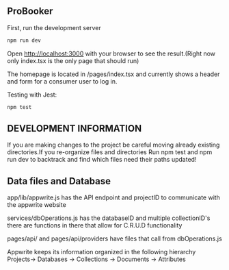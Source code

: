 ## ProBooker

First, run the development server

```bash
npm run dev

```

Open [http://localhost:3000](http://localhost:3000) with your browser to see the result.(Right now only index.tsx is the only page that should run)

The homepage is located in /pages/index.tsx and currently shows a header and form for a consumer user to log in.

Testing with Jest:
```bash
npm test
```
## DEVELOPMENT INFORMATION
If you are making changes to the project be careful moving already existing directories.If you re-organize files and directories Run npm test and npm run dev to backtrack and find which files need their paths updated!

## Data files and Database
app/lib/appwrite.js has the API endpoint and projectID to communicate with the appwrite website

services/dbOperations.js  has the databaseID and multiple collectionID's
there are functions in there that allow for C.R.U.D functionality

pages/api/ and pages/api/providers have files that call from dbOperations.js

Appwrite keeps its information organized in the following hierarchy
Projects-> Databases -> Collections -> Documents -> Attributes 







 